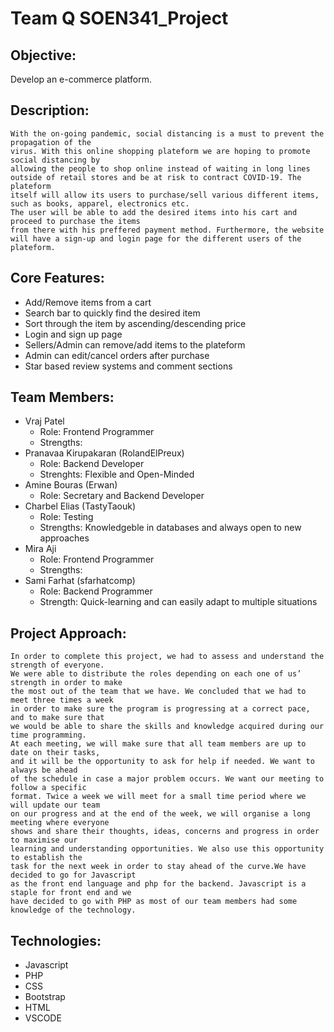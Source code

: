 # Team Q SOEN341_Project
## Objective:
Develop an e-commerce platform.
## Description:
    With the on-going pandemic, social distancing is a must to prevent the propagation of the
    virus. With this online shopping plateform we are hoping to promote social distancing by
    allowing the people to shop online instead of waiting in long lines outside of retail stores and be at risk to contract COVID-19. The plateform
    itself will allow its users to purchase/sell various different items, such as books, apparel, electronics etc.
    The user will be able to add the desired items into his cart and proceed to purchase the items
    from there with his preffered payment method. Furthermore, the website will have a sign-up and login page for the different users of the plateform.
## Core Features:
- Add/Remove items from a cart
- Search bar to quickly find the desired item
- Sort through the item by ascending/descending price
- Login and sign up page
- Sellers/Admin can remove/add items to the plateform
- Admin can edit/cancel orders after purchase
- Star based review systems and comment sections
## Team Members:
- Vraj Patel 
    - Role: Frontend Programmer
    - Strengths: 
- Pranavaa Kirupakaran (RolandElPreux)
    - Role: Backend Developer
    - Strenghts: Flexible and Open-Minded
- Amine Bouras (Erwan)
    - Role: Secretary and Backend Developer
- Charbel Elias (TastyTaouk)
    - Role: Testing
    - Strengths: Knowledgeble in databases and always open to new approaches
- Mira Aji 
    - Role: Frontend Programmer
    - Strengths: 
- Sami Farhat (sfarhatcomp)
    - Role: Backend Programmer
    - Strength: Quick-learning and can easily adapt to multiple situations
## Project Approach: 
    In order to complete this project, we had to assess and understand the strength of everyone.
    We were able to distribute the roles depending on each one of us’ strength in order to make 
    the most out of the team that we have. We concluded that we had to meet three times a week 
    in order to make sure the program is progressing at a correct pace, and to make sure that 
    we would be able to share the skills and knowledge acquired during our time programming.
    At each meeting, we will make sure that all team members are up to date on their tasks, 
    and it will be the opportunity to ask for help if needed. We want to always be ahead 
    of the schedule in case a major problem occurs. We want our meeting to follow a specific
    format. Twice a week we will meet for a small time period where we will update our team
    on our progress and at the end of the week, we will organise a long meeting where everyone 
    shows and share their thoughts, ideas, concerns and progress in order to maximise our 
    learning and understanding opportunities. We also use this opportunity to establish the
    task for the next week in order to stay ahead of the curve.We have decided to go for Javascript 
    as the front end language and php for the backend. Javascript is a staple for front end and we 
    have decided to go with PHP as most of our team members had some knowledge of the technology. 
## Technologies:
- Javascript
- PHP
- CSS
- Bootstrap
- HTML
- VSCODE

